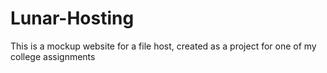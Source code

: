 # Lunar-Hosting
This is a mockup website for a file host, created as a project for one of my college assignments
